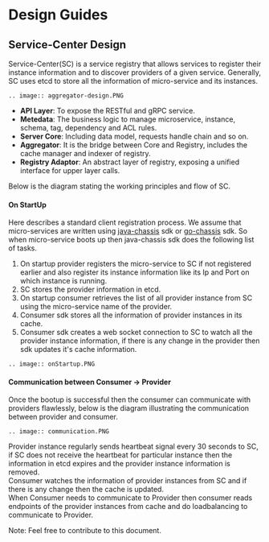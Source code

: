 # Design Guides

## Service-Center Design

Service-Center(SC) is a service registry that allows services to register their instance information and to discover providers of a given service.
Generally, SC uses etcd to store all the information of micro-service and its instances.

```eval_rst
.. image:: aggregator-design.PNG
```

- **API Layer**: To expose the RESTful and gRPC service.
- **Metedata**: The business logic to manage microservice, instance, schema, tag, dependency and ACL rules.
- **Server Core**: Including data model, requests handle chain and so on.
- **Aggregator**: It is the bridge between Core and Registry, includes the cache manager and indexer of registry.
- **Registry Adaptor**: An abstract layer of registry, exposing a unified interface for upper layer calls.

Below is the diagram stating the working principles and flow of SC.

#### On StartUp
Here describes a standard client registration process.
We assume that micro-services are written using 
[java-chassis](https://github.com/ServiceComb/java-chassis) sdk or 
[go-chassis](https://github.com/go-chassis/go-chassis) sdk.
So when micro-service boots up then java-chassis sdk does the following list of tasks.

1. On startup provider registers the micro-service to SC if not registered earlier and also register its instance information like its Ip and Port on which instance is running.
2. SC stores the provider information in etcd.
3. On startup consumer retrieves the list of all provider instance from SC using the micro-service name of the provider.
4. Consumer sdk stores all the information of provider instances in its cache.
5. Consumer sdk creates a web socket connection to SC to watch all the provider instance information, if there is any change in the provider then sdk updates it's cache information.

```eval_rst
.. image:: onStartup.PNG
```

#### Communication between Consumer -> Provider
Once the bootup is successful then the consumer can communicate with providers flawlessly, below is the diagram illustrating the communication between provider and consumer.

```eval_rst
.. image:: communication.PNG
```

Provider instance regularly sends heartbeat signal every 30 seconds to SC, if SC does not receive the heartbeat for particular instance then the information in etcd expires and the provider instance information is removed.  
Consumer watches the information of provider instances from SC and if there is any change then the cache is updated.  
When Consumer needs to communicate to Provider then consumer reads endpoints of the provider instances from cache and do loadbalancing to communicate to Provider.

Note: Feel free to contribute to this document.
